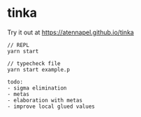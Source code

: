 # tinka

Try it out at https://atennapel.github.io/tinka

```
// REPL
yarn start

// typecheck file
yarn start example.p
```

```
todo:
- sigma elimination
- metas
- elaboration with metas
- improve local glued values
```
